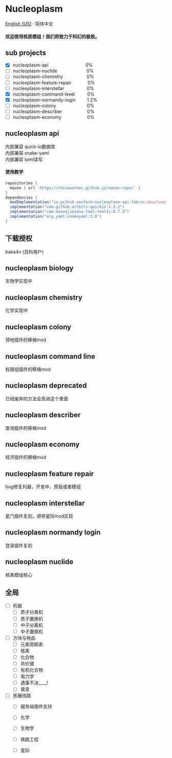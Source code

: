 # Nucleoplasm

[English (US)](README.md) · 简体中文

<h4>欢迎使用核质模组！我们将致力于科幻的极致。</h4>

## sub projects

- [x] nucleoplasm-api&nbsp;&nbsp;&nbsp;&nbsp;&nbsp;&nbsp;&nbsp;&nbsp;&nbsp;&nbsp;&nbsp;&nbsp;&nbsp;&nbsp;&nbsp;&nbsp;&nbsp;&ensp;&ensp;&nbsp;&nbsp;&nbsp;&nbsp;&nbsp;&nbsp;&nbsp;&nbsp;&nbsp;0%
- [ ] nucleoplasm-nuclide&nbsp;&nbsp;&nbsp;&nbsp;&nbsp;&nbsp;&nbsp;&nbsp;&nbsp;&nbsp;&nbsp;&nbsp;&nbsp;&nbsp;&nbsp;&nbsp;&ensp;&ensp;&ensp;&ensp;0%
- [ ] nucleoplasm-chemistry&nbsp;&nbsp;&nbsp;&nbsp;&nbsp;&nbsp;&nbsp;&nbsp;&nbsp;&nbsp;&nbsp;&nbsp;&nbsp;&nbsp;&nbsp;&nbsp;&nbsp;&nbsp;&nbsp;0%
- [ ] nucleoplasm-feature-repair&nbsp;&nbsp;&nbsp;&nbsp;&nbsp;&nbsp;&nbsp;&nbsp;&nbsp;&nbsp;&nbsp;&nbsp;&nbsp;0%
- [ ] nucleoplasm-interstellar&nbsp;&nbsp;&nbsp;&nbsp;&nbsp;&nbsp;&nbsp;&nbsp;&nbsp;&nbsp;&nbsp;&nbsp;&nbsp;&nbsp;&nbsp;&nbsp;&nbsp;&nbsp;0%
- [x] nucleoplasm-command-level&nbsp;&nbsp;&nbsp;&nbsp;&nbsp;&nbsp;&nbsp;&nbsp;&nbsp;&nbsp;0%
- [x] nucleoplasm-normandy-login&nbsp;&nbsp;&emsp;&emsp;1.2%
- [ ] nucleoplasm-colony&nbsp;&nbsp;&nbsp;&nbsp;&nbsp;&nbsp;&nbsp;&nbsp;&nbsp;&nbsp;&nbsp;&nbsp;&nbsp;&nbsp;&nbsp;&nbsp;&nbsp;&nbsp;&nbsp;&nbsp;&nbsp;&ensp;&ensp;0%
- [ ] nucleoplasm-describer&nbsp;&nbsp;&nbsp;&nbsp;&nbsp;&nbsp;&nbsp;&nbsp;&nbsp;&nbsp;&nbsp;&nbsp;&nbsp;&nbsp;&nbsp;&nbsp;&nbsp;&nbsp;&nbsp;&nbsp;0%
- [ ] nucleoplasm-economy&nbsp;&nbsp;&nbsp;&nbsp;&nbsp;&nbsp;&nbsp;&nbsp;&nbsp;&nbsp;&nbsp;&nbsp;&nbsp;&nbsp;&nbsp;&ensp;&ensp;&ensp;0%

## nucleoplasm api
内部兼容 quick-io数据库</br>
内部兼容 snake-yaml</br>
内部兼容 toml读写</br>
#### 使用教学
```groovy
repositories {
  maven { url 'https://chinawaremc.github.io/maven-repo/' }
}
dependencies {
  modImplementation("io.github.xenfork:nucleoplasm-api-fabric:$nucleoplasm_api_dependencies_version-${minecraft_version}")
  implementation("com.github.artbits:quickio:1.3.2")
  implementation("com.moandjiezana.toml:toml4j:0.7.2")
  implementation("org.yaml:snakeyaml:2.0")
}
```

## 下载授权
baka4n (百科用户)

## nucleoplasm biology
生物学实现中

## nucleoplasm chemistry
化学实现中

## nucleoplasm colony
领地插件的移植mod

## nucleoplasm command line
权限组插件的移植mod

## nucleoplasm deprecated
已经废弃的方法会丢进这个里面

## nucleoplasm describer
查询插件的移植mod

## nucleoplasm economy
经济插件的移植mod

## nucleoplasm feature repair
bug修复利器，开发中，原版或者模组

## nucleoplasm interstellar
星门插件复刻，顺带星际mod实现

## nucleoplasm normandy login
登录插件复刻

## nucleoplasm nuclide
核素模组核心

## 全局

- [ ] 机器
    - [ ] 质子分离机
    - [ ] 质子置换机
    - [ ] 中子分离机
    - [ ] 中子置换机
- [ ] 方块与物品
    - [ ] 元素周期表
    - [ ] 核素
    - [ ] 化合物
    - [ ] 共价键
    - [ ] 有机化合物
    - [ ] 电力学
    - [ ] 遇事不决____!
    - [ ] 衰变
- [ ] 拓展线路
    - [ ] 服务端插件支持
    - [ ] 化学
    - [ ] 生物学
    - [ ] 铁路工程
    - [ ] 星际

